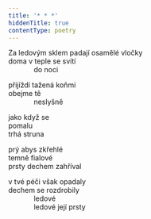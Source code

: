 ```yaml
---
title: '* * *'
hiddenTitle: true
contentType: poetry
---
```


<section>

Za ledovým sklem padají osamělé vločky  
doma v teple se svítí  
             do noci

přijíždí tažená koňmi  
obejme tě  
             neslyšně

jako když se  
pomalu  
trhá struna

prý abys zkřehlé  
temně fialové  
prsty dechem zahříval

v tvé péči však opadaly  
dechem se rozdrobily  
             ledové  
             ledové její prsty

</section>
